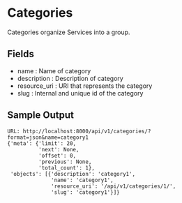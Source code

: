 Categories
================

Categories organize Services into a group.

Fields
---------
- name : Name of category
- description : Description of category
- resource_uri : URI that represents the category
- slug : Internal and unique id of the category

Sample Output
----------
```
URL: http://localhost:8000/api/v1/categories/?format=json&name=category1
{'meta': {'limit': 20,
          'next': None,
          'offset': 0,
          'previous': None,
          'total_count': 1},
 'objects': [{'description': 'category1',
              'name': 'category1',
              'resource_uri': '/api/v1/categories/1/',
              'slug': 'category1'}]}

```


